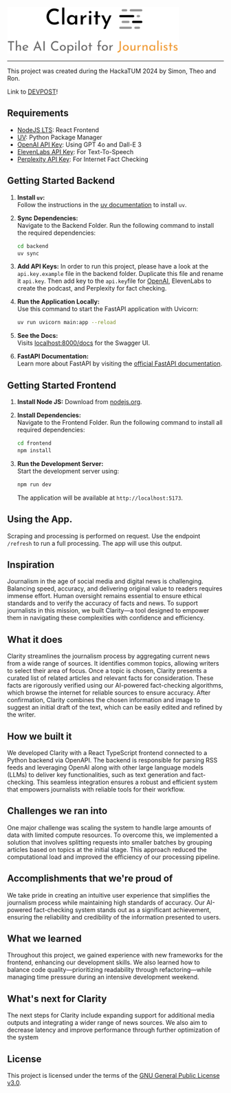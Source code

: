 


<img src="images/clarity.png" alt="drawing" width="400"/>

---

This project was created during the HackaTUM 2024 by Simon, Theo and Ron.

Link to [DEVPOST](https://devpost.com/software/clarity-t8dvrp)!

## Requirements

- [NodeJS LTS](https://nodejs.org/en): React Frontend
- [UV](https://docs.astral.sh/uv): Python Package Manager
- [OpenAI API Key](https://platform.openai.com/docs/overview): Using GPT 4o and Dall-E 3
- [ElevenLabs API Key](https://elevenlabs.io/api): For Text-To-Speech
- [Perplexity API Key](https://docs.perplexity.ai/home): For Internet Fact Checking

## Getting Started Backend

1. **Install `uv`:**  
   Follow the instructions in the [uv documentation](https://docs.astral.sh/uv/#getting-started) to install `uv`.

2. **Sync Dependencies:**  
   Navigate to the Backend Folder. Run the following command to install the required dependencies:

   ```bash
   cd backend
   uv sync
   ```

3. **Add API Keys:**
   In order to run this project, please have a look at the `api.key.example` file in the backend folder. Duplicate this file and rename it `api.key`. Then add key to the `api.key`file for [OpenAI](https://platform.openai.com/docs/overview), ElevenLabs to create the podcast, and Perplexity for fact checking.

4. **Run the Application Locally:**  
   Use this command to start the FastAPI application with Uvicorn:

   ```bash
   uv run uvicorn main:app --reload
   ```

5. **See the Docs:**  
   Visits [localhost:8000/docs](http://localhost:8000/docs) for the Swagger UI.

6. **FastAPI Documentation:**  
   Learn more about FastAPI by visiting the [official FastAPI documentation](https://fastapi.tiangolo.com/).

## Getting Started Frontend

1. **Install Node JS:**
   Download from [nodejs.org](https://nodejs.org/en).

2. **Install Dependencies:**  
    Navigate to the Frontend Folder. Run the following command to install all required dependencies:

   ```bash
   cd frontend
   npm install
   ```

3. **Run the Development Server:**  
   Start the development server using:
   ```bash
   npm run dev
   ```
   The application will be available at `http://localhost:5173`.

## Using the App.

Scraping and processing is performed on request. Use the endpoint `/refresh` to run a full processing. The app will use this output.

## Inspiration

Journalism in the age of social media and digital news is challenging. Balancing speed, accuracy, and delivering original value to readers requires immense effort. Human oversight remains essential to ensure ethical standards and to verify the accuracy of facts and news. To support journalists in this mission, we built Clarity—a tool designed to empower them in navigating these complexities with confidence and efficiency.

## What it does

Clarity streamlines the journalism process by aggregating current news from a wide range of sources. It identifies common topics, allowing writers to select their area of focus. Once a topic is chosen, Clarity presents a curated list of related articles and relevant facts for consideration. These facts are rigorously verified using our AI-powered fact-checking algorithms, which browse the internet for reliable sources to ensure accuracy. After confirmation, Clarity combines the chosen information and image to suggest an initial draft of the text, which can be easily edited and refined by the writer.

## How we built it

We developed Clarity with a React TypeScript frontend connected to a Python backend via OpenAPI. The backend is responsible for parsing RSS feeds and leveraging OpenAI along with other large language models (LLMs) to deliver key functionalities, such as text generation and fact-checking. This seamless integration ensures a robust and efficient system that empowers journalists with reliable tools for their workflow.

## Challenges we ran into

One major challenge was scaling the system to handle large amounts of data with limited compute resources. To overcome this, we implemented a solution that involves splitting requests into smaller batches by grouping articles based on topics at the initial stage. This approach reduced the computational load and improved the efficiency of our processing pipeline.

## Accomplishments that we're proud of

We take pride in creating an intuitive user experience that simplifies the journalism process while maintaining high standards of accuracy. Our AI-powered fact-checking system stands out as a significant achievement, ensuring the reliability and credibility of the information presented to users.

## What we learned

Throughout this project, we gained experience with new frameworks for the frontend, enhancing our development skills. We also learned how to balance code quality—prioritizing readability through refactoring—while managing time pressure during an intensive development weekend.

## What's next for Clarity

The next steps for Clarity include expanding support for additional media outputs and integrating a wider range of news sources. We also aim to decrease latency and improve performance through further optimization of the system

## License

This project is licensed under the terms of the [GNU General Public License v3.0](https://www.gnu.org/licenses/gpl-3.0.en.html).
